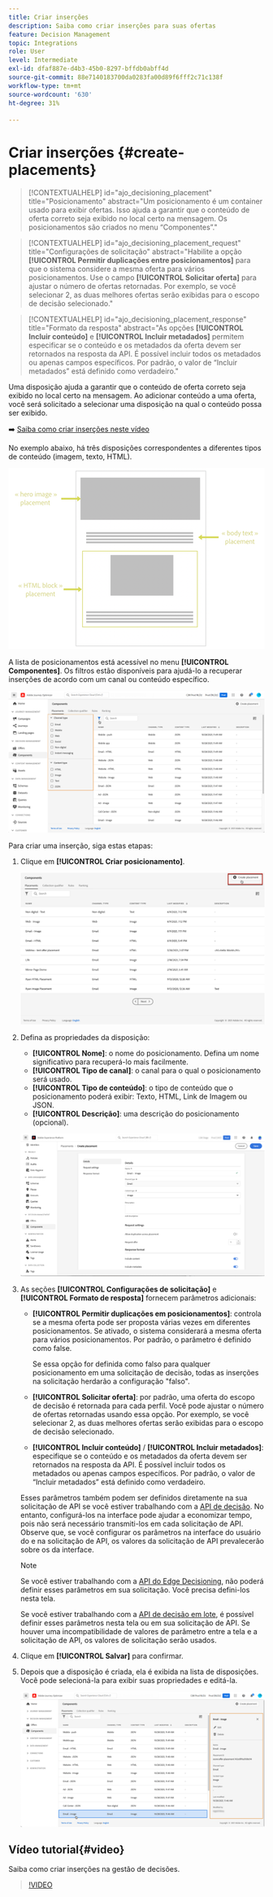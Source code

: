 ```yaml
---
title: Criar inserções
description: Saiba como criar inserções para suas ofertas
feature: Decision Management
topic: Integrations
role: User
level: Intermediate
exl-id: dfaf887e-d4b3-45b0-8297-bffdb0abff4d
source-git-commit: 88e7140183700da0283fa00d89f6fff2c71c138f
workflow-type: tm+mt
source-wordcount: '630'
ht-degree: 31%

---
```


# Criar inserções {#create-placements}

>[!CONTEXTUALHELP]
>id="ajo_decisioning_placement"
>title="Posicionamento"
>abstract="Um posicionamento é um container usado para exibir ofertas. Isso ajuda a garantir que o conteúdo de oferta correto seja exibido no local certo na mensagem. Os posicionamentos são criados no menu “Componentes”."

>[!CONTEXTUALHELP]
>id="ajo_decisioning_placement_request"
>title="Configurações de solicitação"
>abstract="Habilite a opção **[!UICONTROL Permitir duplicações entre posicionamentos]** para que o sistema considere a mesma oferta para vários posicionamentos. Use o campo **[!UICONTROL Solicitar oferta]** para ajustar o número de ofertas retornadas. Por exemplo, se você selecionar 2, as duas melhores ofertas serão exibidas para o escopo de decisão selecionado."

>[!CONTEXTUALHELP]
>id="ajo_decisioning_placement_response"
>title="Formato da resposta"
>abstract="As opções **[!UICONTROL Incluir conteúdo]** e **[!UICONTROL Incluir metadados]** permitem especificar se o conteúdo e os metadados da oferta devem ser retornados na resposta da API. É possível incluir todos os metadados ou apenas campos específicos. Por padrão, o valor de “Incluir metadados” está definido como verdadeiro."

Uma disposição ajuda a garantir que o conteúdo de oferta correto seja exibido no local certo na mensagem. Ao adicionar conteúdo a uma oferta, você será solicitado a selecionar uma disposição na qual o conteúdo possa ser exibido.

➡️ [Saiba como criar inserções neste vídeo](#video)

No exemplo abaixo, há três disposições correspondentes a diferentes tipos de conteúdo (imagem, texto, HTML).

![](../assets/offers_placement_schema.png)

A lista de posicionamentos está acessível no menu **[!UICONTROL Componentes]**. Os filtros estão disponíveis para ajudá-lo a recuperar inserções de acordo com um canal ou conteúdo específico.

![](../assets/placements_filter.png)

Para criar uma inserção, siga estas etapas:

1. Clique em **[!UICONTROL Criar posicionamento]**.

   ![](../assets/offers_placement_creation.png)

1. Defina as propriedades da disposição:

   * **[!UICONTROL Nome]**: o nome do posicionamento. Defina um nome significativo para recuperá-lo mais facilmente.
   * **[!UICONTROL Tipo de canal]**: o canal para o qual o posicionamento será usado.
   * **[!UICONTROL Tipo de conteúdo]**: o tipo de conteúdo que o posicionamento poderá exibir: Texto, HTML, Link de Imagem ou JSON.
   * **[!UICONTROL Descrição]**: uma descrição do posicionamento (opcional).

   ![](../assets/offers_placement_creation_properties.png)

1. As seções **[!UICONTROL Configurações de solicitação]** e **[!UICONTROL Formato de resposta]** fornecem parâmetros adicionais:

   * **[!UICONTROL Permitir duplicações em posicionamentos]**: controla se a mesma oferta pode ser proposta várias vezes em diferentes posicionamentos. Se ativado, o sistema considerará a mesma oferta para vários posicionamentos. Por padrão, o parâmetro é definido como false.

     Se essa opção for definida como falso para qualquer posicionamento em uma solicitação de decisão, todas as inserções na solicitação herdarão a configuração &quot;falso&quot;.

   * **[!UICONTROL Solicitar oferta]**: por padrão, uma oferta do escopo de decisão é retornada para cada perfil. Você pode ajustar o número de ofertas retornadas usando essa opção. Por exemplo, se você selecionar 2, as duas melhores ofertas serão exibidas para o escopo de decisão selecionado.

   * **[!UICONTROL Incluir conteúdo]** / **[!UICONTROL Incluir metadados]**: especifique se o conteúdo e os metadados da oferta devem ser retornados na resposta da API. É possível incluir todos os metadados ou apenas campos específicos. Por padrão, o valor de “Incluir metadados” está definido como verdadeiro.

   Esses parâmetros também podem ser definidos diretamente na sua solicitação de API se você estiver trabalhando com a [API de decisão](https://experienceleague.adobe.com/docs/journey-optimizer/using/offer-decisioning/api-reference/offer-delivery-api/decisioning-api.html?lang=pt-BR). No entanto, configurá-los na interface pode ajudar a economizar tempo, pois não será necessário transmiti-los em cada solicitação de API. Observe que, se você configurar os parâmetros na interface do usuário do e na solicitação de API, os valores da solicitação de API prevalecerão sobre os da interface.

   >[!NOTE]
   >
   >Se você estiver trabalhando com a [API do Edge Decisioning](https://experienceleague.adobe.com/docs/journey-optimizer/using/offer-decisioning/api-reference/offer-delivery-api/edge-decisioning-api.html?lang=pt-BR&), não poderá definir esses parâmetros em sua solicitação. Você precisa defini-los nesta tela.
   >
   >Se você estiver trabalhando com a [API de decisão em lote](../api-reference/offer-delivery-api/batch-decisioning-api.md), é possível definir esses parâmetros nesta tela ou em sua solicitação de API. Se houver uma incompatibilidade de valores de parâmetro entre a tela e a solicitação de API, os valores de solicitação serão usados.

1. Clique em **[!UICONTROL Salvar]** para confirmar.

1. Depois que a disposição é criada, ela é exibida na lista de disposições. Você pode selecioná-la para exibir suas propriedades e editá-la.

   ![](../assets/placement_created.png)

## Vídeo tutorial{#video}

Saiba como criar inserções na gestão de decisões.

>[!VIDEO](https://video.tv.adobe.com/v/329372?quality=12)

